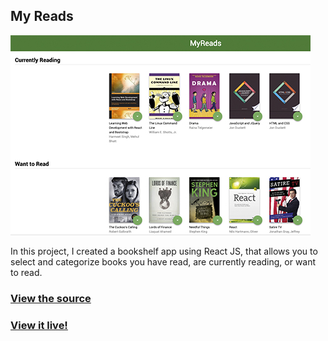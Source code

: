 ## My Reads

<img src="images/myreads_thumb.jpg?raw=true"/>

In this project, I created a bookshelf app using React JS, that allows you to select and categorize books you have read, are currently reading, or want to read.

### [View the source](https://github.com/dboston528/My-Reads)

### [View it live!](https://mybooksdeandre.herokuapp.com/)
